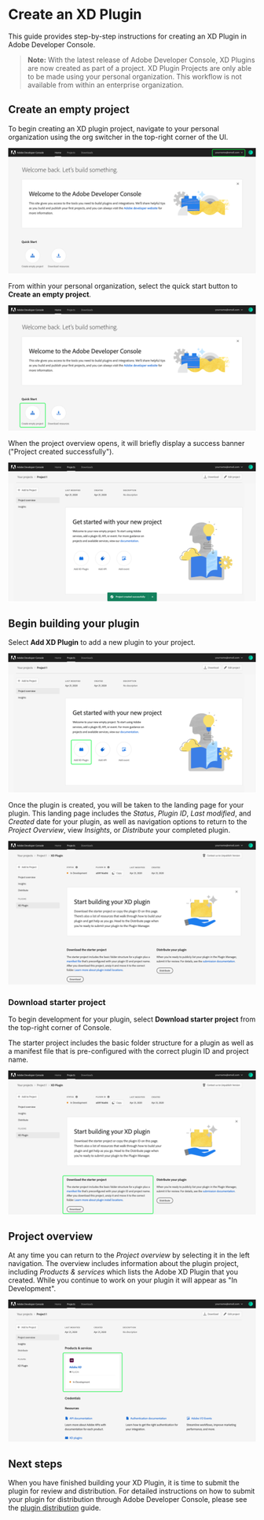 # Create an XD Plugin

This guide provides step-by-step instructions for creating an XD Plugin in Adobe Developer Console.

> **Note:** With the latest release of Adobe Developer Console, XD Plugins are now created as part of a project. XD Plugin Projects are only able to be made using your personal organization. This workflow is not available from within an enterprise organization.

## Create an empty project

To begin creating an XD plugin project, navigate to your personal organization using the org switcher in the top-right corner of the UI. 

![](images/personal-org-select.png)

From within your personal organization, select the quick start button to **Create an empty project**.

![](images/personal-org.png)

When the project overview opens, it will briefly display a success banner ("Project created successfully").

![](images/personal-project-created.png)

## Begin building your plugin

Select **Add XD Plugin** to add a new plugin to your project.

![](images/personal-project-add-plugin.png)

Once the plugin is created, you will be taken to the landing page for your plugin. This landing page includes the *Status*, *Plugin ID*, *Last modified*, and *Created* date for your plugin, as well as navigation options to return to the *Project Overview*, view *Insights*, or *Distribute* your completed plugin.

![](images/plugin-created.png)

### Download starter project

To begin development for your plugin, select **Download starter project** from the top-right corner of Console. 

The starter project includes the basic folder structure for a plugin as well as a manifest file that is pre-configured with the correct plugin ID and project name.

![](images/plugin-download-starter.png)

## Project overview

At any time you can return to the *Project overview* by selecting it in the left navigation. The overview includes information about the plugin project, including *Products & services* which lists the Adobe XD Plugin that you created. While you continue to work on your plugin it will appear as "In Development".

![](images/plugin-project-overview.png)

## Next steps

When you have finished building your XD Plugin, it is time to submit the plugin for review and distribution. For detailed instructions on how to submit your plugin for distribution through Adobe Developer Console, please see the [plugin distribution](plugin-distribution.md) guide.